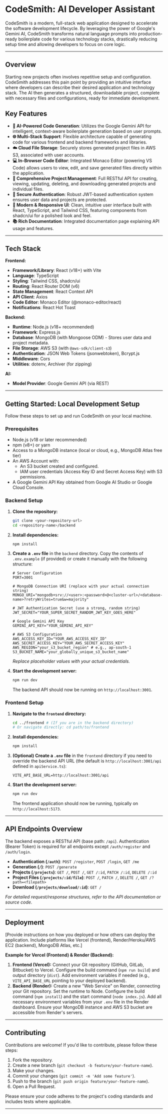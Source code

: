 # CodeSmith: AI Developer Assistant

CodeSmith is a modern, full-stack web application designed to accelerate the software development lifecycle. By leveraging the power of Google's Gemini AI, CodeSmith transforms natural language prompts into production-ready boilerplate code for various technology stacks, drastically reducing setup time and allowing developers to focus on core logic.

---

## Overview

Starting new projects often involves repetitive setup and configuration. CodeSmith addresses this pain point by providing an intuitive interface where developers can describe their desired application and technology stack. The AI then generates a structured, downloadable project, complete with necessary files and configurations, ready for immediate development.

## Key Features

- **🤖 AI-Powered Code Generation**: Utilizes the Google Gemini API for intelligent, context-aware boilerplate generation based on user prompts.
- **🌐 Multi-Stack Support**: Flexible architecture capable of generating code for various frontend and backend frameworks and libraries.
- **☁️ Cloud File Storage**: Securely stores generated project files in AWS S3, associated with user accounts.
- **💻 In-Browser Code Editor**: Integrated Monaco Editor (powering VS Code) allows users to view, edit, and save generated files directly within the application.
- **📂 Comprehensive Project Management**: Full RESTful API for creating, viewing, updating, deleting, and downloading generated projects and individual files.
- **🔐 Secure Authentication**: Robust JWT-based authentication system ensures user data and projects are protected.
- **🎨 Modern & Responsive UI**: Clean, intuitive user interface built with React, TypeScript, and Tailwind CSS, featuring components from shadcn/ui for a polished look and feel.
- **📚 Rich Documentation**: Integrated documentation page explaining API usage and features.

---

## Tech Stack

**Frontend:**

- **Framework/Library**: React (v18+) with Vite
- **Language**: TypeScript
- **Styling**: Tailwind CSS, shadcn/ui
- **Routing**: React Router DOM (v6)
- **State Management**: React Context API
- **API Client**: Axios
- **Code Editor**: Monaco Editor (@monaco-editor/react)
- **Notifications**: React Hot Toast

**Backend:**

- **Runtime**: Node.js (v18+ recommended)
- **Framework**: Express.js
- **Database**: MongoDB (with Mongoose ODM) - Stores user data and project metadata.
- **File Storage**: AWS S3 (with `@aws-sdk/client-s3`)
- **Authentication**: JSON Web Tokens (jsonwebtoken), Bcrypt.js
- **Middleware**: Cors
- **Utilities**: dotenv, Archiver (for zipping)

**AI:**

- **Model Provider**: Google Gemini API (via REST)

---

## Getting Started: Local Development Setup

Follow these steps to set up and run CodeSmith on your local machine.

### Prerequisites

- Node.js (v18 or later recommended)
- npm (v8+) or yarn
- Access to a MongoDB instance (local or cloud, e.g., MongoDB Atlas free tier)
- An AWS Account with:
  - An S3 bucket created and configured.
  - IAM user credentials (Access Key ID and Secret Access Key) with S3 permissions.
- A Google Gemini API Key obtained from Google AI Studio or Google Cloud Console.

### Backend Setup

1.  **Clone the repository:**
    ```bash
    git clone <your-repository-url>
    cd <repository-name>/backend
    ```
2.  **Install dependencies:**
    ```bash
    npm install
    ```
3.  **Create a `.env` file** in the `backend` directory. Copy the contents of `.env.example` (if provided) or create it manually with the following structure:

    ```env
    # Server Configuration
    PORT=3001

    # MongoDB Connection URI (replace with your actual connection string)
    MONGO_URI="mongodb+srv://<user>:<password>@<cluster-url>/<database-name>?retryWrites=true&w=majority"

    # JWT Authentication Secret (use a strong, random string)
    JWT_SECRET="YOUR_SUPER_SECRET_RANDOM_JWT_KEY_GOES_HERE"

    # Google Gemini API Key
    GEMINI_API_KEY="YOUR_GEMINI_API_KEY"

    # AWS S3 Configuration
    AWS_ACCESS_KEY_ID="YOUR_AWS_ACCESS_KEY_ID"
    AWS_SECRET_ACCESS_KEY="YOUR_AWS_SECRET_ACCESS_KEY"
    AWS_REGION="your_s3_bucket_region" # e.g., ap-south-1
    S3_BUCKET_NAME="your_globally_unique_s3_bucket_name"
    ```

    _Replace placeholder values with your actual credentials._

4.  **Start the development server:**
    ```bash
    npm run dev
    ```
    The backend API should now be running on `http://localhost:3001`.

### Frontend Setup

1.  **Navigate to the `frontend` directory:**
    ```bash
    cd ../frontend # (If you are in the backend directory)
    # Or navigate directly: cd path/to/frontend
    ```
2.  **Install dependencies:**
    ```bash
    npm install
    ```
3.  **(Optional) Create a `.env` file** in the `frontend` directory if you need to override the backend API URL (the default is `http://localhost:3001/api` defined in `apiService.ts`):
    ```env
    VITE_API_BASE_URL=http://localhost:3001/api
    ```
4.  **Start the development server:**
    ```bash
    npm run dev
    ```
    The frontend application should now be running, typically on `http://localhost:5173`.

---

## API Endpoints Overview

The backend exposes a RESTful API (base path: `/api`). Authentication (Bearer Token) is required for all endpoints except `/auth/register` and `/auth/login`.

- **Authentication (`/auth`)**: `POST /register`, `POST /login`, `GET /me`
- **Generation (`/`)**: `POST /generate`
- **Projects (`/projects`)**: `GET /`, `POST /`, `GET /:id`, `PATCH /:id`, `DELETE /:id`
- **Project Files (`/projects/:id/file`)**: `POST /`, `PATCH /`, `DELETE /`, `GET /?path=<filepath>`
- **Download (`/projects/download/:id`)**: `GET /`

_For detailed request/response structures, refer to the API documentation or source code._

---

## Deployment

[Provide instructions on how you deployed or how others can deploy the application. Include platforms like Vercel (frontend), Render/Heroku/AWS EC2 (backend), MongoDB Atlas, etc.]

**Example for Vercel (Frontend) & Render (Backend):**

1.  **Frontend (Vercel):** Connect your Git repository (GitHub, GitLab, Bitbucket) to Vercel. Configure the build command (`npm run build`) and output directory (`dist`). Add environment variables if needed (e.g., `VITE_API_BASE_URL` pointing to your deployed backend).
2.  **Backend (Render):** Create a new "Web Service" on Render, connecting your Git repository. Set the runtime to Node. Configure the build command (`npm install`) and the start command (`node index.js`). Add all necessary environment variables from your `.env` file in the Render dashboard. Ensure your MongoDB instance and AWS S3 bucket are accessible from Render's servers.

---

## Contributing

Contributions are welcome! If you'd like to contribute, please follow these steps:

1.  Fork the repository.
2.  Create a new branch (`git checkout -b feature/your-feature-name`).
3.  Make your changes.
4.  Commit your changes (`git commit -m 'Add some feature'`).
5.  Push to the branch (`git push origin feature/your-feature-name`).
6.  Open a Pull Request.

Please ensure your code adheres to the project's coding standards and includes tests where applicable.

---
